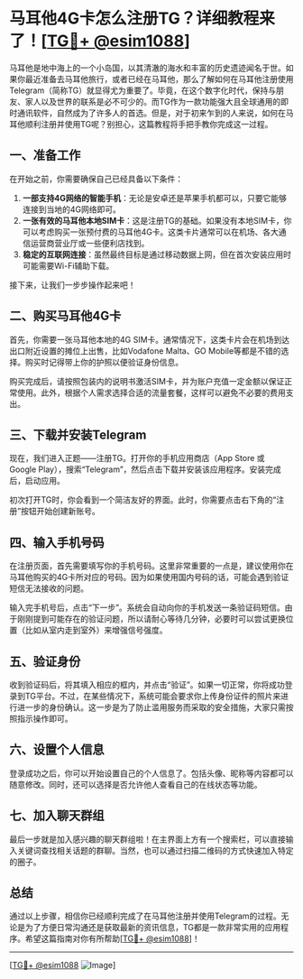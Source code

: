 # 马耳他4G卡怎么注册TG？详细教程来了！[[TG💪+ @esim1088](https://t.me/s/esim1088)]

马耳他是地中海上的一个小岛国，以其清澈的海水和丰富的历史遗迹闻名于世。如果你最近准备去马耳他旅行，或者已经在马耳他，那么了解如何在马耳他注册使用Telegram（简称TG）就显得尤为重要了。毕竟，在这个数字化时代，保持与朋友、家人以及世界的联系是必不可少的。而TG作为一款功能强大且全球通用的即时通讯软件，自然成为了许多人的首选。但是，对于初来乍到的人来说，如何在马耳他顺利注册并使用TG呢？别担心，这篇教程将手把手教你完成这一过程。

## 一、准备工作

在开始之前，你需要确保自己已经具备以下条件：

1. **一部支持4G网络的智能手机**：无论是安卓还是苹果手机都可以，只要它能够连接到当地的4G网络即可。
2. **一张有效的马耳他本地SIM卡**：这是注册TG的基础。如果没有本地SIM卡，你可以考虑购买一张预付费的马耳他4G卡。这类卡片通常可以在机场、各大通信运营商营业厅或一些便利店找到。
3. **稳定的互联网连接**：虽然最终目标是通过移动数据上网，但在首次安装应用时可能需要Wi-Fi辅助下载。

接下来，让我们一步步操作起来吧！

## 二、购买马耳他4G卡

首先，你需要一张马耳他本地的4G SIM卡。通常情况下，这类卡片会在机场到达出口附近设置的摊位上出售，比如Vodafone Malta、GO Mobile等都是不错的选择。购买时记得带上你的护照以便验证身份信息。

购买完成后，请按照包装内的说明书激活SIM卡，并为账户充值一定金额以保证正常使用。此外，根据个人需求选择合适的流量套餐，这样可以避免不必要的费用支出。

## 三、下载并安装Telegram

现在，我们进入正题——注册TG。打开你的手机应用商店（App Store 或 Google Play），搜索“Telegram”，然后点击下载并安装该应用程序。安装完成后，启动应用。

初次打开TG时，你会看到一个简洁友好的界面。此时，你需要点击右下角的“注册”按钮开始创建新账号。

## 四、输入手机号码

在注册页面，首先需要填写你的手机号码。这里非常重要的一点是，建议使用你在马耳他购买的4G卡所对应的号码。因为如果使用国内号码的话，可能会遇到验证短信无法接收的问题。

输入完手机号后，点击“下一步”。系统会自动向你的手机发送一条验证码短信。由于刚刚提到可能存在的验证问题，所以请耐心等待几分钟，必要时可以尝试更换位置（比如从室内走到室外）来增强信号强度。

## 五、验证身份

收到验证码后，将其填入相应的框内，并点击“验证”。如果一切正常，你将成功登录到TG平台。不过，在某些情况下，系统可能会要求你上传身份证件的照片来进行进一步的身份确认。这一步是为了防止滥用服务而采取的安全措施，大家只需按照指示操作即可。

## 六、设置个人信息

登录成功之后，你可以开始设置自己的个人信息了。包括头像、昵称等内容都可以随意修改。同时，还可以选择是否允许他人查看自己的在线状态等功能。

## 七、加入聊天群组

最后一步就是加入感兴趣的聊天群组啦！在主界面上方有一个搜索栏，可以直接输入关键词查找相关话题的群聊。当然，也可以通过扫描二维码的方式快速加入特定的圈子。

## 总结

通过以上步骤，相信你已经顺利完成了在马耳他注册并使用Telegram的过程。无论是为了方便日常沟通还是获取最新的资讯信息，TG都是一款非常实用的应用程序。希望这篇指南对你有所帮助[[TG💪+ @esim1088](https://t.me/s/esim1088)]！

---

[[TG💪+ @esim1088](https://t.me/s/esim1088) ![Image](https://i.postimg.cc/4NQfJmqS/Snipaste-2025-05-13-00-14-12.png)]